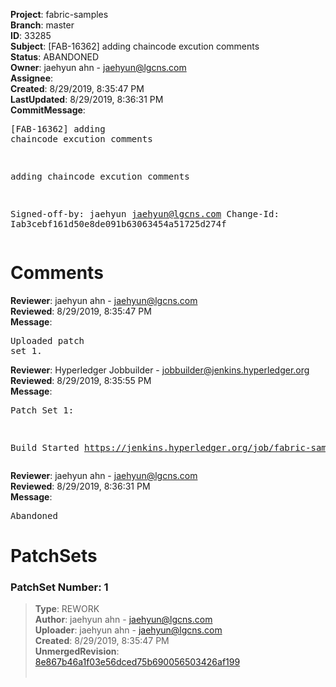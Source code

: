<strong>Project</strong>: fabric-samples<br><strong>Branch</strong>: master<br><strong>ID</strong>: 33285<br><strong>Subject</strong>: [FAB-16362] adding chaincode excution comments<br><strong>Status</strong>: ABANDONED<br><strong>Owner</strong>: jaehyun ahn - jaehyun@lgcns.com<br><strong>Assignee</strong>:<br><strong>Created</strong>: 8/29/2019, 8:35:47 PM<br><strong>LastUpdated</strong>: 8/29/2019, 8:36:31 PM<br><strong>CommitMessage</strong>:<br><pre>[FAB-16362] adding chaincode excution comments

adding chaincode excution comments

Signed-off-by: jaehyun <jaehyun@lgcns.com>
Change-Id: Iab3cebf161d50e8de091b63063454a51725d274f
</pre><h1>Comments</h1><strong>Reviewer</strong>: jaehyun ahn - jaehyun@lgcns.com<br><strong>Reviewed</strong>: 8/29/2019, 8:35:47 PM<br><strong>Message</strong>: <pre>Uploaded patch set 1.</pre><strong>Reviewer</strong>: Hyperledger Jobbuilder - jobbuilder@jenkins.hyperledger.org<br><strong>Reviewed</strong>: 8/29/2019, 8:35:55 PM<br><strong>Message</strong>: <pre>Patch Set 1:

Build Started https://jenkins.hyperledger.org/job/fabric-samples-verify-x86_64/526/</pre><strong>Reviewer</strong>: jaehyun ahn - jaehyun@lgcns.com<br><strong>Reviewed</strong>: 8/29/2019, 8:36:31 PM<br><strong>Message</strong>: <pre>Abandoned</pre><h1>PatchSets</h1><h3>PatchSet Number: 1</h3><blockquote><strong>Type</strong>: REWORK<br><strong>Author</strong>: jaehyun ahn - jaehyun@lgcns.com<br><strong>Uploader</strong>: jaehyun ahn - jaehyun@lgcns.com<br><strong>Created</strong>: 8/29/2019, 8:35:47 PM<br><strong>UnmergedRevision</strong>: [8e867b46a1f03e56dced75b690056503426af199](https://github.com/hyperledger-gerrit-archive/fabric-samples/commit/8e867b46a1f03e56dced75b690056503426af199)<br><br></blockquote>